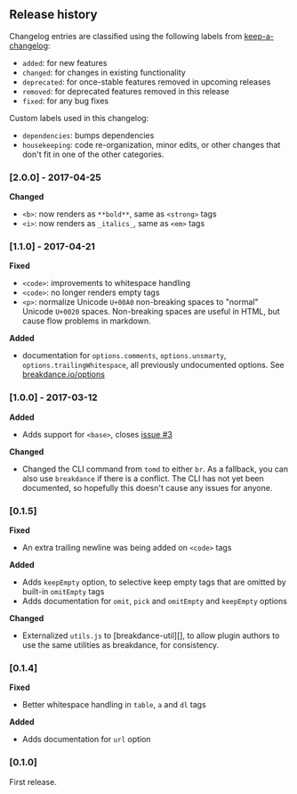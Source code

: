 ## Release history

Changelog entries are classified using the following labels from [keep-a-changelog][]:

* `added`: for new features
* `changed`: for changes in existing functionality
* `deprecated`: for once-stable features removed in upcoming releases
* `removed`: for deprecated features removed in this release
* `fixed`: for any bug fixes

Custom labels used in this changelog:

* `dependencies`: bumps dependencies
* `housekeeping`: code re-organization, minor edits, or other changes that don't fit in one of the other categories.

### [2.0.0] - 2017-04-25

**Changed**

- `<b>`: now renders as `**bold**`, same as `<strong>` tags
- `<i>`: now renders as `_italics_`, same as `<em>` tags

### [1.1.0] - 2017-04-21

**Fixed**

- `<code>`: improvements to whitespace handling
- `<code>`: no longer renders empty tags
- `<p>`: normalize Unicode `U+00A0` non-breaking spaces to "normal" Unicode `U+0020` spaces. Non-breaking spaces are useful in HTML, but cause flow problems in markdown.

**Added**

- documentation for `options.comments`, `options.unsmarty`, `options.trailingWhitespace`, all previously undocumented options. See [breakdance.io/options](http://breakdance.io/docs.html#options)


### [1.0.0] - 2017-03-12

**Added**

- Adds support for `<base>`, closes [issue #3](https://github.com/breakdance/breakdance/issues/3)

**Changed**

- Changed the CLI command from `tomd` to either `br`. As a fallback, you can also use `breakdance` if there is a conflict. The CLI has not yet been documented, so hopefully this doesn't cause any issues for anyone. 

### [0.1.5]

**Fixed**

- An extra trailing newline was being added on `<code>` tags

**Added**

- Adds `keepEmpty` option, to selective keep empty tags that are omitted by built-in `omitEmpty` tags
- Adds documentation for `omit`, `pick` and `omitEmpty` and `keepEmpty` options

**Changed**

- Externalized `utils.js` to [breakdance-util][], to allow plugin authors to use the same utilities as breakdance, for consistency.

### [0.1.4]

**Fixed**

- Better whitespace handling in `table`, `a` and `dl` tags

**Added**

- Adds documentation for `url` option

### [0.1.0]

First release.

[keep-a-changelog]: https://github.com/olivierlacan/keep-a-changelog